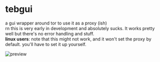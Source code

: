 # tebgui
a gui wrapper around tor to use it as a proxy (ish)<br>
rn this is very early in development and absolutely sucks. It works pretty well but there's no error handling and stuff.<br>
**linux users**: note that this might not work, and it won't set the proxy by default. you'll have to set it up yourself.

![preview](https://img001.prntscr.com/file/img001/NzIdPQxfQTONEgQGPETW8w.png)